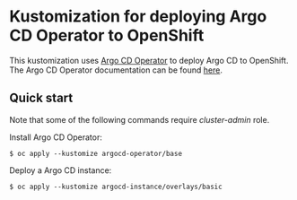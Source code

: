 # Kustomization for deploying Argo CD Operator to OpenShift

This kustomization uses [Argo CD Operator](https://github.com/argoproj-labs/argocd-operator) to deploy Argo CD to OpenShift. The Argo CD Operator documentation can be found [here](https://argocd-operator.readthedocs.io/en/latest/).

## Quick start

Note that some of the following commands require *cluster-admin* role.

Install Argo CD Operator:
```
$ oc apply --kustomize argocd-operator/base
```

Deploy a Argo CD instance:
```
$ oc apply --kustomize argocd-instance/overlays/basic
```
